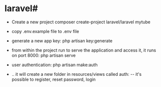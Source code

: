 # laravel# 
- Create a new project
composer create-project laravel/laravel mytube

- copy .env.example file to .env file

- generate a new app key:
php artisan key:generate

- from within the project run to serve the application and access it, it runs on port 8000:
php artisan serve

- user authentication:
php artisan make:auth

- .. it will create a new folder in resources/views called auth:
-- it's possible to register, reset password, login

